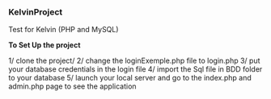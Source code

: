 ### KelvinProject
Test for Kelvin (PHP and MySQL)

**To Set Up the project**

1/ clone the project/
2/ change the loginExemple.php file to login.php
3/ put your database credentials in the login file
4/ import the Sql file in BDD folder to your database
5/ launch your local server and go to the index.php and admin.php page to see the application

